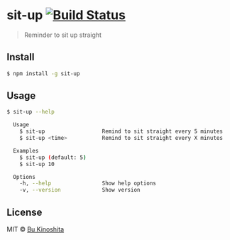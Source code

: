 # sit-up [![Build Status](https://travis-ci.org/bukinoshita/sit-up.svg?branch=master)](https://travis-ci.org/bukinoshita/sit-up)

> Reminder to sit up straight

## Install

```bash
$ npm install -g sit-up
```

## Usage

```bash
$ sit-up --help

  Usage
    $ sit-up                  Remind to sit straight every 5 minutes
    $ sit-up <time>           Remind to sit straight every X minutes

  Examples
    $ sit-up (default: 5)
    $ sit-up 10

  Options
    -h, --help                Show help options
    -v, --version             Show version
```

## License

MIT © [Bu Kinoshita](https://bukinoshita.io)

